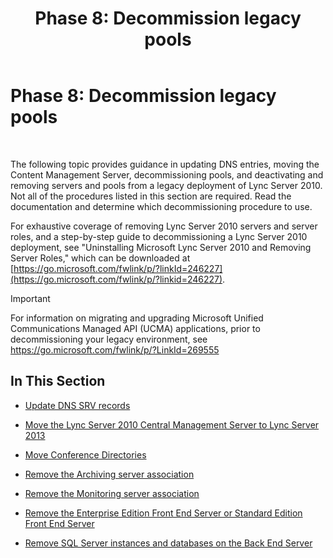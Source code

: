 ﻿---
title: 'Phase 8: Decommission legacy pools'
TOCTitle: 'Phase 8: Decommission legacy pools'
ms:assetid: 1c68e5d8-fb5f-45e6-b6e3-27f5e830c966
ms:mtpsurl: https://technet.microsoft.com/en-us/library/JJ204724(v=OCS.15)
ms:contentKeyID: 48183557
ms.date: 12/29/2016
mtps_version: v=OCS.15
---

# Phase 8: Decommission legacy pools

 


The following topic provides guidance in updating DNS entries, moving the Content Management Server, decommissioning pools, and deactivating and removing servers and pools from a legacy deployment of Lync Server 2010. Not all of the procedures listed in this section are required. Read the documentation and determine which decommissioning procedure to use.

For exhaustive coverage of removing Lync Server 2010 servers and server roles, and a step-by-step guide to decommissioning a Lync Server 2010 deployment, see "Uninstalling Microsoft Lync Server 2010 and Removing Server Roles," which can be downloaded at [https://go.microsoft.com/fwlink/p/?linkId=246227](https://go.microsoft.com/fwlink/p/?linkid=246227).


> [!IMPORTANT]
> For information on migrating and upgrading Microsoft Unified Communications Managed API (UCMA) applications, prior to decommissioning your legacy environment, see <A href="https://go.microsoft.com/fwlink/p/?linkid=269555">https://go.microsoft.com/fwlink/p/?LinkId=269555</A>



## In This Section

  -  
    [Update DNS SRV records](update-dns-srv-records.md)

  -  
    [Move the Lync Server 2010 Central Management Server to Lync Server 2013](move-the-lync-server-2010-central-management-server-to-lync-server-2013.md)

  -  
    [Move Conference Directories](move-lync-server-2010-conference-directories-to-lync-server-2013.md)

  -  
    [Remove the Archiving server association](remove-the-archiving-server-association.md)

  -  
    [Remove the Monitoring server association](remove-the-monitoring-server-association.md)

  -  
    [Remove the Enterprise Edition Front End Server or Standard Edition Front End Server](remove-the-enterprise-edition-front-end-server-or-standard-edition-front-end-server.md)

  -  
    [Remove SQL Server instances and databases on the Back End Server](remove-sql-server-instances-and-databases-on-the-back-end-server.md)


